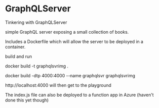 # GraphQLServer
Tinkering with GraphQLServer

simple GraphQL server exposing a small collection of books.

Includes a Dockerfile which will allow the server to be deployed in a container.

build and run 

docker build -t graphqlsvrimg .

docker build -dtp 4000:4000 --name graphqlsvr graphqlsvrimg 

http://localhost:4000 will then get to the playground


The index.js file can also be deployed to a function app in Azure (haven't done this yet though)
